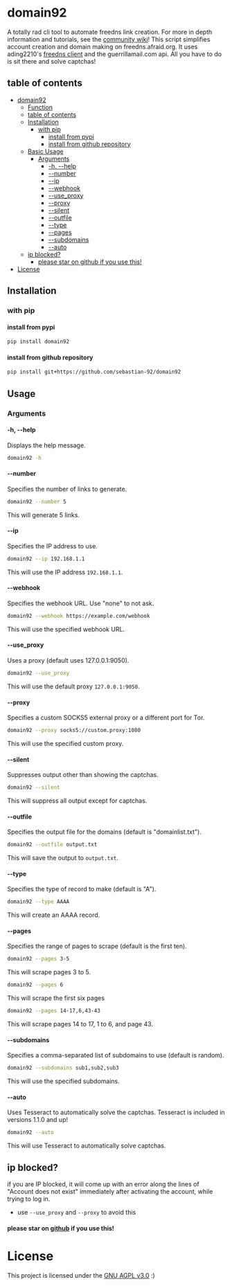 # domain92
A totally rad cli tool to automate freedns link creation. 
For more in depth information and tutorials, see the [community wiki](https://github.com/sebastian-92/domain92/wiki)!
This script simplifies account creation and domain making on freedns.afraid.org.
It uses ading2210's [freedns client](https://github.com/ading2210/freedns-client) and the guerrillamail.com api.
All you have to do is sit there and solve captchas!
## table of contents
- [domain92](#domain92)
  - [Function](#function)
  - [table of contents](#table-of-contents)
  - [Installation](#installation)
    - [with pip](#with-pip)
      - [install from pypi](#install-from-pypi)
      - [install from github repository](#install-from-github-repository)
  - [Basic Usage](#usage)
    - [Arguments](#arguments)
      - [-h, --help](#-h---help)
      - [--number](#--number)
      - [--ip](#--ip)
      - [--webhook](#--webhook)
      - [--use\_proxy](#--use_proxy)
      - [--proxy](#--proxy)
      - [--silent](#--silent)
      - [--outfile](#--outfile)
      - [--type](#--type)
      - [--pages](#--pages)
      - [--subdomains](#--subdomains)
      - [--auto](#--auto)
  - [ip blocked?](#ip-blocked)
      - [please star on github if you use this!](#please-star-on-github-if-you-use-this)
- [License](#license)

## Installation
### with pip
#### install from pypi
```bash
pip install domain92
```
#### install from github repository
```bash
pip install git+https://github.com/sebastian-92/domain92
```
## Usage
### Arguments
#### -h, --help
Displays the help message.
```bash
domain92 -h
```

#### --number
Specifies the number of links to generate.
```bash
domain92 --number 5
```
This will generate 5 links.

#### --ip
Specifies the IP address to use.
```bash
domain92 --ip 192.168.1.1
```
This will use the IP address `192.168.1.1`.

#### --webhook
Specifies the webhook URL. Use "none" to not ask.
```bash
domain92 --webhook https://example.com/webhook
```
This will use the specified webhook URL.

#### --use_proxy
Uses a proxy (default uses 127.0.0.1:9050).
```bash
domain92 --use_proxy
```
This will use the default proxy `127.0.0.1:9050`.

#### --proxy
Specifies a custom SOCKS5 external proxy or a different port for Tor.
```bash
domain92 --proxy socks5://custom.proxy:1080
```
This will use the specified custom proxy.

#### --silent
Suppresses output other than showing the captchas.
```bash
domain92 --silent
```
This will suppress all output except for captchas.

#### --outfile
Specifies the output file for the domains (default is "domainlist.txt").
```bash
domain92 --outfile output.txt
```
This will save the output to `output.txt`.

#### --type
Specifies the type of record to make (default is "A").
```bash
domain92 --type AAAA
```
This will create an AAAA record.

#### --pages
Specifies the range of pages to scrape (default is the first ten).
```bash
domain92 --pages 3-5
```
This will scrape pages 3 to 5.
```bash
domain92 --pages 6
```
This will scrape the first six pages
```bash
domain92 --pages 14-17,6,43-43
```
This will scrape pages 14 to 17, 1 to 6, and page 43.

#### --subdomains
Specifies a comma-separated list of subdomains to use (default is random).
```bash
domain92 --subdomains sub1,sub2,sub3
```
This will use the specified subdomains.

#### --auto
Uses Tesseract to automatically solve the captchas. Tesseract is included in versions 1.1.0 and up!
```bash
domain92 --auto
```
This will use Tesseract to automatically solve captchas.

## ip blocked?
if you are IP blocked, it will come up with an error along the lines of "Account does not exist" immediately after activating the account, while trying to log in.
- use `--use_proxy` and `--proxy` to avoid this

#### please star on [github](https://github.com/sebastian-92/domain92) if you use this!
# License
This project is licensed under the [GNU AGPL v3.0](LICENSE) :)
